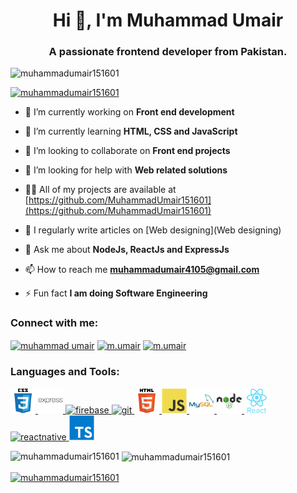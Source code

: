 <h1 align="center">Hi 👋, I'm Muhammad Umair</h1>
<h3 align="center">A passionate frontend developer from Pakistan.</h3>

<p align="left"> <img src="https://komarev.com/ghpvc/?username=muhammadumair151601&label=Profile%20views&color=0e75b6&style=flat" alt="muhammadumair151601" /> </p>

<p align="left"> <a href="https://github.com/ryo-ma/github-profile-trophy"><img src="https://github-profile-trophy.vercel.app/?username=muhammadumair151601" alt="muhammadumair151601" /></a> </p>

- 🔭 I’m currently working on **Front end development**

- 🌱 I’m currently learning **HTML, CSS and JavaScript**

- 👯 I’m looking to collaborate on **Front end projects**

- 🤝 I’m looking for help with **Web related solutions**

- 👨‍💻 All of my projects are available at [https://github.com/MuhammadUmair151601](https://github.com/MuhammadUmair151601)

- 📝 I regularly write articles on [Web designing](Web designing)

- 💬 Ask me about **NodeJs, ReactJs and ExpressJs**

- 📫 How to reach me **muhammadumair4105@gmail.com**

- ⚡ Fun fact **I am doing Software Engineering**

<h3 align="left">Connect with me:</h3>
<p align="left">
<a href="https://linkedin.com/in/muhammad umair" target="blank"><img align="center" src="https://raw.githubusercontent.com/rahuldkjain/github-profile-readme-generator/master/src/images/icons/Social/linked-in-alt.svg" alt="muhammad umair" height="30" width="40" /></a>
<a href="https://fb.com/m.umair" target="blank"><img align="center" src="https://raw.githubusercontent.com/rahuldkjain/github-profile-readme-generator/master/src/images/icons/Social/facebook.svg" alt="m.umair" height="30" width="40" /></a>
<a href="https://instagram.com/m.umair" target="blank"><img align="center" src="https://raw.githubusercontent.com/rahuldkjain/github-profile-readme-generator/master/src/images/icons/Social/instagram.svg" alt="m.umair" height="30" width="40" /></a>
</p>

<h3 align="left">Languages and Tools:</h3>
<p align="left"> <a href="https://www.w3schools.com/css/" target="_blank" rel="noreferrer"> <img src="https://raw.githubusercontent.com/devicons/devicon/master/icons/css3/css3-original-wordmark.svg" alt="css3" width="40" height="40"/> </a> <a href="https://expressjs.com" target="_blank" rel="noreferrer"> <img src="https://raw.githubusercontent.com/devicons/devicon/master/icons/express/express-original-wordmark.svg" alt="express" width="40" height="40"/> </a> <a href="https://firebase.google.com/" target="_blank" rel="noreferrer"> <img src="https://www.vectorlogo.zone/logos/firebase/firebase-icon.svg" alt="firebase" width="40" height="40"/> </a> <a href="https://git-scm.com/" target="_blank" rel="noreferrer"> <img src="https://www.vectorlogo.zone/logos/git-scm/git-scm-icon.svg" alt="git" width="40" height="40"/> </a> <a href="https://www.w3.org/html/" target="_blank" rel="noreferrer"> <img src="https://raw.githubusercontent.com/devicons/devicon/master/icons/html5/html5-original-wordmark.svg" alt="html5" width="40" height="40"/> </a> <a href="https://developer.mozilla.org/en-US/docs/Web/JavaScript" target="_blank" rel="noreferrer"> <img src="https://raw.githubusercontent.com/devicons/devicon/master/icons/javascript/javascript-original.svg" alt="javascript" width="40" height="40"/> </a> <a href="https://www.mysql.com/" target="_blank" rel="noreferrer"> <img src="https://raw.githubusercontent.com/devicons/devicon/master/icons/mysql/mysql-original-wordmark.svg" alt="mysql" width="40" height="40"/> </a> <a href="https://nodejs.org" target="_blank" rel="noreferrer"> <img src="https://raw.githubusercontent.com/devicons/devicon/master/icons/nodejs/nodejs-original-wordmark.svg" alt="nodejs" width="40" height="40"/> </a> <a href="https://reactjs.org/" target="_blank" rel="noreferrer"> <img src="https://raw.githubusercontent.com/devicons/devicon/master/icons/react/react-original-wordmark.svg" alt="react" width="40" height="40"/> </a> <a href="https://reactnative.dev/" target="_blank" rel="noreferrer"> <img src="https://reactnative.dev/img/header_logo.svg" alt="reactnative" width="40" height="40"/> </a> <a href="https://www.typescriptlang.org/" target="_blank" rel="noreferrer"> <img src="https://raw.githubusercontent.com/devicons/devicon/master/icons/typescript/typescript-original.svg" alt="typescript" width="40" height="40"/> </a> </p>

<p><img align="left" src="https://github-readme-stats.vercel.app/api/top-langs?username=muhammadumair151601&show_icons=true&locale=en&layout=compact" alt="muhammadumair151601" /></p>

<p>&nbsp;<img align="center" src="https://github-readme-stats.vercel.app/api?username=muhammadumair151601&show_icons=true&locale=en" alt="muhammadumair151601" /></p>

[<p><img align="center" src="https://github-readme-streak-stats.herokuapp.com/?user=muhammadumair151601&" alt="muhammadumair151601"/></p>](https://github-readme-streak-stats.herokuapp.com/?user=muhammadumair151601)

